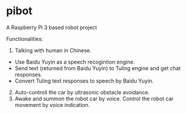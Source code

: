 # pibot
A Raspberry Pi 3 based robot project

Functionalities:
1. Talking with human in Chinese.
 - Use Baidu Yuyin as a speech recogintion engine.
 - Send text (returned from Baidu Yuyin) to Tuling engine and get chat responses.
 - Convert Tuling text responses to speech by Baidu Yuyin.
2. Auto-controll the car by ultrasonic obstacle avoidance.
3. Awake and summon the robot car by voice. Control the robot car movement by voice indication.
